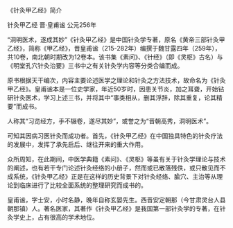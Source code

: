《针灸甲乙经》简介

针灸甲乙经 晋·皇甫谧 公元256年

“洞明医术，遂成其妙”《针灸甲乙经》是中国针灸学专著，原名《黄帝三部针灸甲乙经》，简称《甲乙经》，晋皇甫谧（215-282年）编撰于魏甘露四年（259年），共10卷，南北朝时期改为12卷本。该书集《素问》、《针经》（即《灵枢》古名）与《明堂孔穴针灸治要》三书中之有关针灸学内容等分类合编而成。

原书根据天干编次，内容主要论述医学之理论和针灸之方法技术，故命名为《针灸甲乙经》。皇甫谧本是一位史学家，年近50岁时，因患关节炎，加之耳聋，开始钻研针灸医术，学习上述三书，并将其中“事类相从，删其浮辞，除其重复，论其精要”而成书。

人称其“习览经方，手不辍卷，遂尽其妙”，或誉之为“晋朝高秀，洞明医术”。

可知其因病习医针灸而成功者。首先，《针灸甲乙经》在中国独具特色的针灸疗法的发展中，发挥了承先启后、继往开来的重大作用。

众所周知，在此期间，中医学典籍《素问》、《灵枢》等虽有关于针灸学理论与技术的阐述，也有若干专门论述针灸经络的小册子，然而或已散落残佚，或只散见而不成系统，《针灸甲乙经》正是在这样的历史背景下对针灸经络、腧穴、主治等从理论到临床进行了比较全面系统的整理研究而成书的。

皇甫谧，字士安，小时名静，晚年自称玄晏先生。西晋安定朝那（今甘肃灵台人县朝那镇）人。著名医家，其著作《针灸甲乙经》是我国第一部针灸学的专著，在针灸学史上，占有很高的学术地位。

